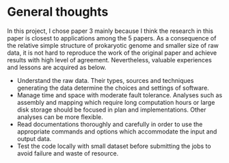 # General thoughts
In this project, I chose paper 3 mainly because I think the research in this paper is closest to applications among the 5 papers. As a consequence of the relative simple structure of prokaryotic genome and smaller size of raw data, it is not hard to reproduce the work of the original paper and achieve results with high level of agreement. Nevertheless, valuable experiences and lessons are acquired as below.
- Understand the raw data. Their types, sources and techniques generating the data determine the choices and settings of software.
- Manage time and space with moderate fault tolerance. Analyses such as assembly and mapping which require long computation hours or large disk storage should be focused in plan and implementations. Other analyses can be more flexible.
- Read documentations thoroughly and carefully in order to use the appropriate commands and options which accommodate the input and output data.
- Test the code locally with small dataset before submitting the jobs to avoid failure and waste of resource.